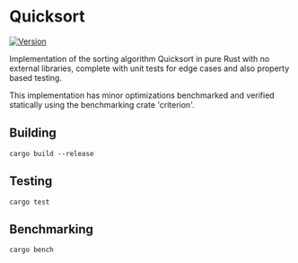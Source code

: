# Quicksort
[![Version](https://img.shields.io/badge/Version-0.1.1-blue)](https://gitlab.com/DeveloperC/data_structures_and_algorithms/commits/master)


Implementation of the sorting algorithm Quicksort in pure Rust with no external libraries, complete with unit tests for edge cases and also property based testing.

This implementation has minor optimizations benchmarked and verified statically using the benchmarking crate 'criterion'.


## Building
```
cargo build --release
```


## Testing
```
cargo test
```


## Benchmarking
```
cargo bench
```
